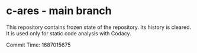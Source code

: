 # c-ares - main branch

This repository contains frozen state of the repository.
Its history is cleared. It is used only for static code
analysis with Codacy.

Commit Time: 1687015675